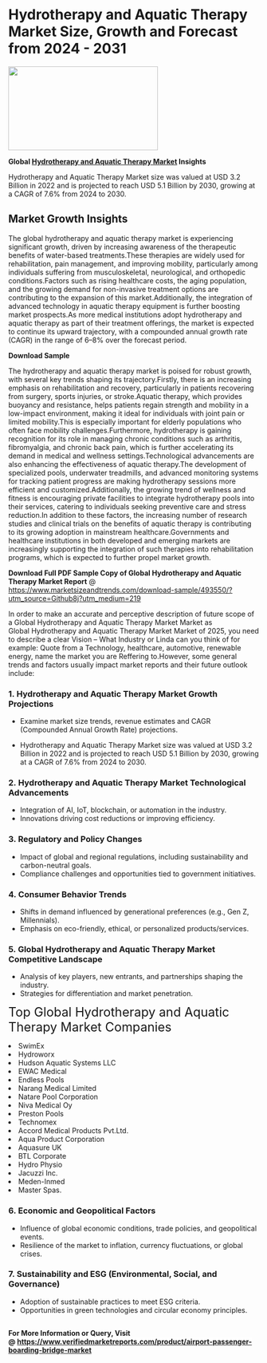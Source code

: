 <H1>Hydrotherapy and Aquatic Therapy Market Size, Growth and Forecast from 2024 - 2031</H1><img class="aligncenter size-medium wp-image-584254" src="https://thirdeyenews.in/wp-content/uploads/2024/09/Global-Market-Research-300x168.jpeg" alt="" width="300" height="168" /><p><strong>Global&nbsp;<a href="https://www.marketsizeandtrends.com/download-sample/493550/?utm_source=Github8j?utm_medium=219">Hydrotherapy and Aquatic Therapy Market</a> Insights</strong></p><p>Hydrotherapy and Aquatic Therapy Market size was valued at USD 3.2 Billion in 2022 and is projected to reach USD 5.1 Billion by 2030, growing at a CAGR of 7.6% from 2024 to 2030.</p><p><h2>Market Growth Insights</h2> <p>The global hydrotherapy and aquatic therapy market is experiencing significant growth, driven by increasing awareness of the therapeutic benefits of water-based treatments.These therapies are widely used for rehabilitation, pain management, and improving mobility, particularly among individuals suffering from musculoskeletal, neurological, and orthopedic conditions.Factors such as rising healthcare costs, the aging population, and the growing demand for non-invasive treatment options are contributing to the expansion of this market.Additionally, the integration of advanced technology in aquatic therapy equipment is further boosting market prospects.As more medical institutions adopt hydrotherapy and aquatic therapy as part of their treatment offerings, the market is expected to continue its upward trajectory, with a compounded annual growth rate (CAGR) in the range of 6–8% over the forecast period.</p> <p><strong>Download Sample</strong></p> <p>The hydrotherapy and aquatic therapy market is poised for robust growth, with several key trends shaping its trajectory.Firstly, there is an increasing emphasis on rehabilitation and recovery, particularly in patients recovering from surgery, sports injuries, or stroke.Aquatic therapy, which provides buoyancy and resistance, helps patients regain strength and mobility in a low-impact environment, making it ideal for individuals with joint pain or limited mobility.This is especially important for elderly populations who often face mobility challenges.Furthermore, hydrotherapy is gaining recognition for its role in managing chronic conditions such as arthritis, fibromyalgia, and chronic back pain, which is further accelerating its demand in medical and wellness settings.Technological advancements are also enhancing the effectiveness of aquatic therapy.The development of specialized pools, underwater treadmills, and advanced monitoring systems for tracking patient progress are making hydrotherapy sessions more efficient and customized.Additionally, the growing trend of wellness and fitness is encouraging private facilities to integrate hydrotherapy pools into their services, catering to individuals seeking preventive care and stress reduction.In addition to these factors, the increasing number of research studies and clinical trials on the benefits of aquatic therapy is contributing to its growing adoption in mainstream healthcare.Governments and healthcare institutions in both developed and emerging markets are increasingly supporting the integration of such therapies into rehabilitation programs, which is expected to further propel market growth.<p><span class=""><strong>Download Full PDF Sample Copy of Global Hydrotherapy and Aquatic Therapy Market Report</strong> @ <a href="https://www.marketsizeandtrends.com/download-sample/493550/?utm_source=Github8j?utm_medium=219" target="_blank">https://www.marketsizeandtrends.com/download-sample/493550/?utm_source=Github8j?utm_medium=219</a></span></p><p>In order to make an accurate and perceptive description of future scope of a Global&nbsp;Hydrotherapy and Aquatic Therapy Market Market as Global&nbsp;Hydrotherapy and Aquatic Therapy Market Market of 2025, you need to describe a clear Vision &ndash; What Industry or Linda can you think of for example: Quote from a Technology, healthcare, automotive, renewable energy, name the market you are Reffering to.However, some general trends and factors usually impact market reports and their future outlook include:</p><h3>1.&nbsp;<strong>Hydrotherapy and Aquatic Therapy Market Growth Projections</strong></h3><ul><li>Examine market size trends, revenue estimates and CAGR (Compounded Annual Growth Rate) projections.</li><li><p>Hydrotherapy and Aquatic Therapy Market size was valued at USD 3.2 Billion in 2022 and is projected to reach USD 5.1 Billion by 2030, growing at a CAGR of 7.6% from 2024 to 2030.</p></li></ul><h3>2.&nbsp;<strong>Hydrotherapy and Aquatic Therapy Market Technological Advancements</strong></h3><ul><li>Integration of AI, IoT, blockchain, or automation in the industry.</li><li>Innovations driving cost reductions or improving efficiency.</li></ul><h3>3.&nbsp;<strong>Regulatory and Policy Changes</strong></h3><ul><li>Impact of global and regional regulations, including sustainability and carbon-neutral goals.</li><li>Compliance challenges and opportunities tied to government initiatives.</li></ul><h3>4.&nbsp;<strong>Consumer Behavior Trends</strong></h3><ul><li>Shifts in demand influenced by generational preferences (e.g., Gen Z, Millennials).</li><li>Emphasis on eco-friendly, ethical, or personalized products/services.</li></ul><h3>5.&nbsp;<strong>Global Hydrotherapy and Aquatic Therapy Market Competitive Landscape</strong></h3><ul><li>Analysis of key players, new entrants, and partnerships shaping the industry.</li><li>Strategies for differentiation and market penetration.</li></ul><p data-pm-slice="1 1 []"><span style="color: inherit; font-family: inherit; font-size: 25px;">Top Global Hydrotherapy and Aquatic Therapy Market Companies</span></p><div class="" data-test-id=""><p><li>SwimEx</li><li> Hydroworx</li><li> Hudson Aquatic Systems LLC</li><li> EWAC Medical</li><li> Endless Pools</li><li> Narang Medical Limited</li><li> Natare Pool Corporation</li><li> Niva Medical Oy</li><li> Preston Pools</li><li> Technomex</li><li> Accord Medical Products Pvt.Ltd.</li><li> Aqua Product Corporation</li><li> Aquasure UK</li><li> BTL Corporate</li><li> Hydro Physio</li><li> Jacuzzi Inc.</li><li> Meden-Inmed</li><li> Master Spas.</li></p></div><h3>6.&nbsp;<strong>Economic and Geopolitical Factors</strong></h3><ul><li>Influence of global economic conditions, trade policies, and geopolitical events.</li><li>Resilience of the market to inflation, currency fluctuations, or global crises.</li></ul><h3>7.&nbsp;<strong>Sustainability and ESG (Environmental, Social, and Governance)</strong></h3><ul><li>Adoption of sustainable practices to meet ESG criteria.</li><li>Opportunities in green technologies and circular economy principles.</li></ul><h2><strong style="font-size: 14px;">For More Information or Query, Visit @&nbsp;</strong><a style="background-color: #ffffff; font-size: 14px;" href="https://www.marketsizeandtrends.com/report/hydrotherapy-and-aquatic-therapy-market/" target="_blank">https://www.verifiedmarketreports.com/product/airport-passenger-boarding-bridge-market</a></h2>